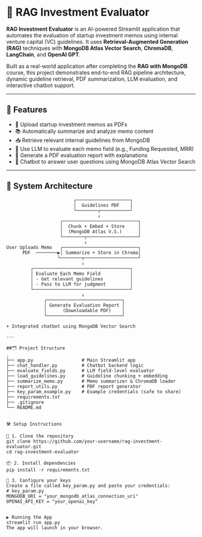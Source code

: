 # 💼 RAG Investment Evaluator

**RAG Investment Evaluator** is an AI-powered Streamlit application that automates the evaluation of startup investment memos using internal venture capital (VC) guidelines. It uses **Retrieval-Augmented Generation (RAG)** techniques with **MongoDB Atlas Vector Search**, **ChromaDB**, **LangChain**, and **OpenAI GPT**.

Built as a real-world application after completing the **RAG with MongoDB** course, this project demonstrates end-to-end RAG pipeline architecture, dynamic guideline retrieval, PDF summarization, LLM evaluation, and interactive chatbot support.

---

## 🚀 Features

- 📄 Upload startup investment memos as PDFs
- 📚 Automatically summarize and analyze memo content
- 📥 Retrieve relevant internal guidelines from MongoDB
- 🤖 Use LLM to evaluate each memo field (e.g., Funding Requested, MRR)
- 🧾 Generate a PDF evaluation report with explanations
- 💬 Chatbot to answer user questions using MongoDB Atlas Vector Search

---

## 🧠 System Architecture

```plaintext
                         ┌────────────────────┐
                         │  Guidelines PDF    │
                         └────────┬───────────┘
                                  ↓
                    ┌────────────────────────────┐
                    │  Chunk + Embed + Store     │
                    │  (MongoDB Atlas V.S.)      │
                    └────────┬───────────────────┘
                             ↓
User Uploads Memo   ┌────────────────────────────┐
      PDF  ────────▶│ Summarize + Store in Chroma│
                   └────────┬────────────────────┘
                            ↓
         ┌────────────────────────────────────┐
         │ Evaluate Each Memo Field           │
         │ - Get relevant guidelines          │
         │ - Pass to LLM for judgment         │
         └────────────────────────────────────┘
                            ↓
              ┌────────────────────────────┐
              │ Generate Evaluation Report │
              │      (Downloadable PDF)    │
              └────────────────────────────┘

+ Integrated chatbot using MongoDB Vector Search

---

##🗂 Project Structure
.
├── app.py                  # Main Streamlit app
├── chat_handler.py         # Chatbot backend logic
├── evaluate_fields.py      # LLM field-level evaluator
├── load_guidelines.py      # Guideline chunking + embedding
├── summarize_memo.py       # Memo summarizer & ChromaDB loader
├── report_utils.py         # PDF report generator
├── key_param_example.py    # Example credentials (safe to share)
├── requirements.txt
├── .gitignore
└── README.md


🛠 Setup Instructions

🔁 1. Clone the repository
git clone https://github.com/your-username/rag-investment-evaluator.git
cd rag-investment-evaluator

📦 2. Install dependencies
pip install -r requirements.txt

🔐 3. Configure your keys
Create a file called key_param.py and paste your credentials:
# key_param.py
MONGODB_URI = "your_mongodb_atlas_connection_uri"
OPENAI_API_KEY = "your_openai_key"


▶️ Running the App
streamlit run app.py
The app will launch in your browser.
